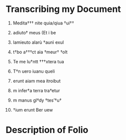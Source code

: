 # Transcribing my Document

1) Medita††† nite quia/qiua †ui††

2) adiuto† meus (Et i be

3) lamieuto alarù †aunì exul

4) t†bo a†††ct aìa †meur† †olt

5) Te me lu†ntt †††xtera tua 

6) T†n uero iuanu queli

7) erunt aiam mea itroibut

8) m infer†a terra tra†etur

9) m manus gl†dy †tes’†u†

10) †ium erunt Ber uew

# Description of Folio
